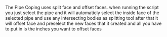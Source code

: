 The Pipe Coping uses split face and offset faces.
when running the script you just select the pipe and it will automaticly select the inside face of the selected pipe and use any intersecting bodies as splitting tool
after that it will offset face and preselect the new faces that it created and all you have to put in is the inches you want to offset faces

